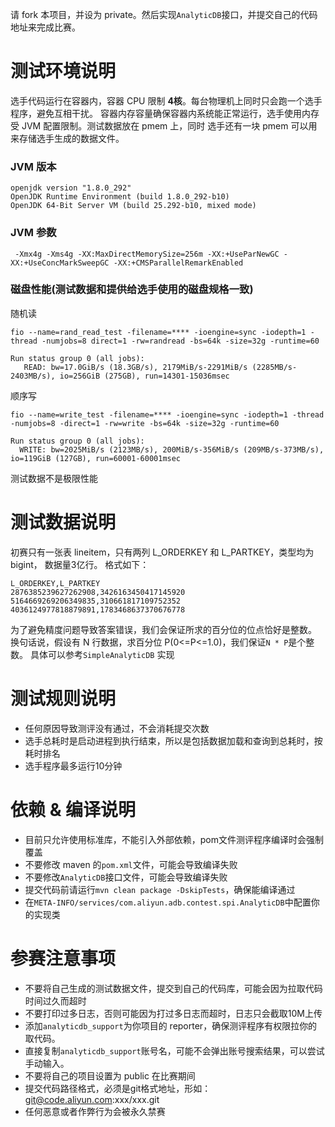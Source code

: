 
请 fork 本项目，并设为 private。然后实现`AnalyticDB`接口，并提交自己的代码地址来完成比赛。


# 测试环境说明
选手代码运行在容器内，容器 CPU 限制 **4核**。每台物理机上同时只会跑一个选手程序，避免互相干扰。
容器内存容量确保容器内系统能正常运行，选手使用内存受 JVM 配置限制。测试数据放在 pmem 上，同时
选手还有一块 pmem 可以用来存储选手生成的数据文件。

### JVM 版本
```
openjdk version "1.8.0_292"
OpenJDK Runtime Environment (build 1.8.0_292-b10)
OpenJDK 64-Bit Server VM (build 25.292-b10, mixed mode)
```

### JVM 参数
```
 -Xmx4g -Xms4g -XX:MaxDirectMemorySize=256m -XX:+UseParNewGC -XX:+UseConcMarkSweepGC -XX:+CMSParallelRemarkEnabled
```

### 磁盘性能(测试数据和提供给选手使用的磁盘规格一致)

随机读
```
fio --name=rand_read_test -filename=**** -ioengine=sync -iodepth=1 -thread -numjobs=8 direct=1 -rw=randread -bs=64k -size=32g -runtime=60

Run status group 0 (all jobs):
   READ: bw=17.0GiB/s (18.3GB/s), 2179MiB/s-2291MiB/s (2285MB/s-2403MB/s), io=256GiB (275GB), run=14301-15036msec
```

顺序写
```
fio --name=write_test -filename=**** -ioengine=sync -iodepth=1 -thread -numjobs=8 -direct=1 -rw=write -bs=64k -size=32g -runtime=60

Run status group 0 (all jobs):
  WRITE: bw=2025MiB/s (2123MB/s), 200MiB/s-356MiB/s (209MB/s-373MB/s), io=119GiB (127GB), run=60001-60001msec

```

测试数据不是极限性能

# 测试数据说明
初赛只有一张表 lineitem，只有两列 L_ORDERKEY 和 L_PARTKEY，类型均为 bigint， 数据量3亿行。 格式如下：
```
L_ORDERKEY,L_PARTKEY
2876385239627262908,3426163450417145920
5164669269206349835,310661817109752352
4036124977818879891,1783468637370676778
```

为了避免精度问题导致答案错误，我们会保证所求的百分位的位点恰好是整数。
换句话说，假设有 N 行数据，求百分位 P(0<=P<=1.0)，我们保证`N * P`是个整数。 
具体可以参考`SimpleAnalyticDB` 实现

# 测试规则说明
- 任何原因导致测评没有通过，不会消耗提交次数
- 选手总耗时是启动进程到执行结束，所以是包括数据加载和查询到总耗时，按耗时排名
- 选手程序最多运行10分钟

# 依赖 & 编译说明
- 目前只允许使用标准库，不能引入外部依赖，pom文件测评程序编译时会强制覆盖
- 不要修改 maven 的`pom.xml`文件，可能会导致编译失败
- 不要修改`AnalyticDB`接口文件，可能会导致编译失败  
- 提交代码前请运行`mvn clean package -DskipTests`，确保能编译通过
- 在`META-INFO/services/com.aliyun.adb.contest.spi.AnalyticDB`中配置你的实现类

# 参赛注意事项
- 不要将自己生成的测试数据文件，提交到自己的代码库，可能会因为拉取代码时间过久而超时
- 不要打印过多日志，否则可能因为打过多日志而超时，日志只会截取10M上传
- 添加`analyticdb_support`为你项目的 reporter，确保测评程序有权限拉你的取代码。
- 直接复制`analyticdb_support`账号名，可能不会弹出账号搜索结果，可以尝试手动输入。
- 不要将自己的项目设置为 public 在比赛期间
- 提交代码路径格式，必须是git格式地址，形如：git@code.aliyun.com:xxx/xxx.git  
- 任何恶意或者作弊行为会被永久禁赛

